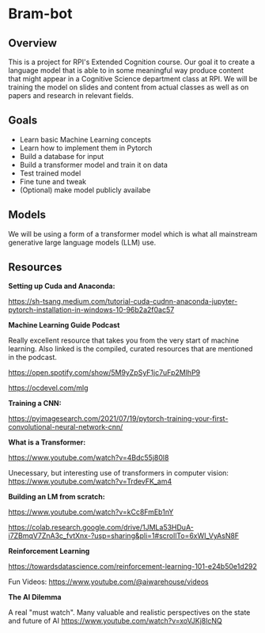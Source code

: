 # Bram-bot

## Overview
This is a project for RPI's Extended Cognition course. Our goal it to create a language model that is able to in some meaningful way produce content that might appear in a Cognitive Science department class at RPI. We will be training the model on slides and content from actual classes as well as on papers and research in relevant fields.

## Goals
- Learn basic Machine Learning concepts
- Learn how to implement them in Pytorch
- Build a database for input
- Build a transformer model and train it on data
- Test trained model
- Fine tune and tweak
- (Optional) make model publicly availabe

## Models
We will be using a form of a transformer model which is what all mainstream generative large language models (LLM) use. 

## Resources
**Setting up Cuda and Anaconda:**

https://sh-tsang.medium.com/tutorial-cuda-cudnn-anaconda-jupyter-pytorch-installation-in-windows-10-96b2a2f0ac57

**Machine Learning Guide Podcast**

Really excellent resource that takes you from the very start of machine learning. Also linked is the compiled, curated resources that are mentioned in the podcast.

https://open.spotify.com/show/5M9yZpSyF1jc7uFp2MlhP9

https://ocdevel.com/mlg

**Training a CNN:**

https://pyimagesearch.com/2021/07/19/pytorch-training-your-first-convolutional-neural-network-cnn/

**What is a Transformer:**

https://www.youtube.com/watch?v=4Bdc55j80l8

Unecessary, but interesting use of transformers in computer vision: https://www.youtube.com/watch?v=TrdevFK_am4

**Building an LM from scratch:**

https://www.youtube.com/watch?v=kCc8FmEb1nY

https://colab.research.google.com/drive/1JMLa53HDuA-i7ZBmqV7ZnA3c_fvtXnx-?usp=sharing&pli=1#scrollTo=6xWI_VyAsN8F

**Reinforcement Learning**

https://towardsdatascience.com/reinforcement-learning-101-e24b50e1d292

Fun Videos:
https://www.youtube.com/@aiwarehouse/videos

**The AI Dilemma**

A real "must watch". Many valuable and realistic perspectives on the state and future of AI
https://www.youtube.com/watch?v=xoVJKj8lcNQ




